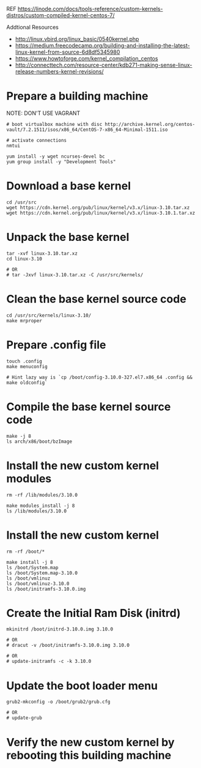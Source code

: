REF https://linode.com/docs/tools-reference/custom-kernels-distros/custom-compiled-kernel-centos-7/

Addtional Resources

* http://linux.vbird.org/linux_basic/0540kernel.php
* https://medium.freecodecamp.org/building-and-installing-the-latest-linux-kernel-from-source-6d8df5345980
* https://www.howtoforge.com/kernel_compilation_centos
* http://connecttech.com/resource-center/kdb271-making-sense-linux-release-numbers-kernel-revisions/

# Prepare a building machine

NOTE: DON'T USE VAGRANT

```
# boot virtualbox machine with disc http://archive.kernel.org/centos-vault/7.2.1511/isos/x86_64/CentOS-7-x86_64-Minimal-1511.iso

# activate connections
nmtui

yum install -y wget ncurses-devel bc
yum group install -y "Development Tools"
```

# Download a base kernel

```
cd /usr/src
wget https://cdn.kernel.org/pub/linux/kernel/v3.x/linux-3.10.tar.xz
wget https://cdn.kernel.org/pub/linux/kernel/v3.x/linux-3.10.1.tar.xz
```

# Unpack the base kernel

```
tar -xvf linux-3.10.tar.xz
cd linux-3.10

# OR
# tar -Jxvf linux-3.10.tar.xz -C /usr/src/kernels/
```

# Clean the base kernel source code

```
cd /usr/src/kernels/linux-3.10/
make mrproper
```

# Prepare .config file

```
touch .config
make menuconfig

# Hint lazy way is `cp /boot/config-3.10.0-327.el7.x86_64 .config && make oldconfig`
```

# Compile the base kernel source code

```
make -j 8
ls arch/x86/boot/bzImage
```
# Install the new custom kernel modules

```
rm -rf /lib/modules/3.10.0

make modules_install -j 8
ls /lib/modules/3.10.0
```

# Install the new custom kernel

```
rm -rf /boot/*

make install -j 8
ls /boot/System.map
ls /boot/System.map-3.10.0
ls /boot/vmlinuz
ls /boot/vmlinuz-3.10.0
ls /boot/initramfs-3.10.0.img
```

# Create the Initial Ram Disk (initrd)

```
mkinitrd /boot/initrd-3.10.0.img 3.10.0

# OR
# dracut -v /boot/initramfs-3.10.0.img 3.10.0

# OR
# update-initramfs -c -k 3.10.0
```

# Update the boot loader menu

```
grub2-mkconfig -o /boot/grub2/grub.cfg

# OR
# update-grub
```

# Verify the new custom kernel by rebooting this building machine


